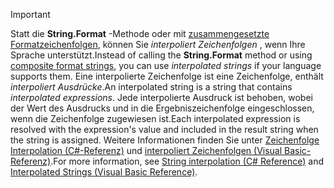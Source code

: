 
> [!IMPORTANT] 
> <span data-ttu-id="fd870-101">Statt die **String.Format** -Methode oder mit [zusammengesetzte Formatzeichenfolgen](~/docs/standard/base-types/composite-formatting.md), können Sie *interpoliert Zeichenfolgen* , wenn Ihre Sprache unterstützt.</span><span class="sxs-lookup"><span data-stu-id="fd870-101">Instead of calling the **String.Format** method or using [composite format strings](~/docs/standard/base-types/composite-formatting.md), you can use *interpolated strings* if your language supports them.</span></span> <span data-ttu-id="fd870-102">Eine interpolierte Zeichenfolge ist eine Zeichenfolge, enthält *interpoliert Ausdrücke*.</span><span class="sxs-lookup"><span data-stu-id="fd870-102">An interpolated string is a string that contains *interpolated expressions*.</span></span> <span data-ttu-id="fd870-103">Jede interpolierte Ausdruck ist behoben, wobei der Wert des Ausdrucks und in die Ergebniszeichenfolge eingeschlossen, wenn die Zeichenfolge zugewiesen ist.</span><span class="sxs-lookup"><span data-stu-id="fd870-103">Each interpolated expression is resolved with the expression's value and included in the result string when the string is assigned.</span></span> <span data-ttu-id="fd870-104">Weitere Informationen finden Sie unter [Zeichenfolge Interpolation (C#-Referenz)](~/docs/csharp/language-reference/tokens/interpolated.md) und [interpoliert Zeichenfolgen (Visual Basic-Referenz)](~/docs/visual-basic/programming-guide/language-features/strings/interpolated-strings.md).</span><span class="sxs-lookup"><span data-stu-id="fd870-104">For more information, see [String interpolation (C# Reference)](~/docs/csharp/language-reference/tokens/interpolated.md) and [Interpolated Strings (Visual Basic Reference)](~/docs/visual-basic/programming-guide/language-features/strings/interpolated-strings.md).</span></span> 
